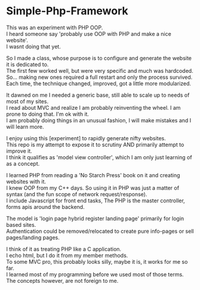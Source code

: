 # Simple-Php-Framework
This was an experiment with PHP OOP.<br/>
I heard someone say 'probably use OOP with PHP and make a nice website'.<br/>
I wasnt doing that yet.<br/>

So I made a class, whose purpose is to configure and generate the website it is dedicated to.<br/>
The first few worked well, but were very specific and much was hardcoded.<br/>
So... making new ones required a full restart and only the process survived.<br/>
Each time, the technique changed, improved, got a little more modularized.<br/>

It dawned on me I needed a generic base, still able to scale up to needs of most of my sites.<br/>
I read about MVC and realize I am probably reinventing the wheel. I am prone to doing that. I'm ok with it.<br/>
I am probably doing things in an unusual fashion, I will make mistakes and I will learn more.<br/>

I enjoy using this [experiment] to rapidly generate nifty websites. <br/>
This repo is my attempt to expose it to scrutiny AND primarily attempt to improve it. <br/>
I think it qualifies as 'model view controller', which I am only just learning of as a concept.<br/>

I learned PHP from reading a 'No Starch Press' book on it and creating websites with it.<br/>
I knew OOP from my C++ days. So using it in PHP was just a matter of syntax (and the fun scope of network request/response).<br/>
I include Javascript for front end tasks, The PHP is the master controller, forms apis around the backend.<br/>

The model is 'login page hybrid register landing page' primarily for login based sites.<br/>
Authentication could be removed/relocated to create pure info-pages or sell pages/landing pages.<br/>

I think of it as treating PHP like a C application.<br/>
I echo html, but I do it from my member methods. <br/>
To some MVC pro, this probably looks silly, maybe it is, it works for me so far.<br/>
I learned most of my programming before we used most of those terms. The concepts however, are not foreign to me.<br/>

